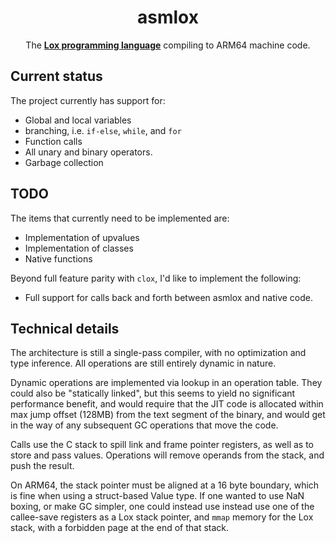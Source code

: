 <div align="center">

# asmlox

The **[Lox programming language]** compiling to ARM64 machine code.

</div>

## Current status

The project currently has support for:
- Global and local variables
- branching, i.e. `if-else`, `while`, and `for`
- Function calls
- All unary and binary operators.
- Garbage collection

## TODO

The items that currently need to be implemented are:

- Implementation of upvalues
- Implementation of classes
- Native functions

Beyond full feature parity with `clox`, I'd like to implement the following:
- Full support for calls back and forth between asmlox and native code.

## Technical details

The architecture is still a single-pass compiler, with no optimization and type inference.
All operations are still entirely dynamic in nature.

Dynamic operations are implemented via lookup in an operation table. They could also be "statically linked", but this seems to yield no significant performance benefit, and would require that the JIT code is allocated within max jump offset (128MB) from the text segment of the binary, and would get in the way of any subsequent GC operations that move the code.

Calls use the C stack to spill link and frame pointer registers, as well as to store and pass values. Operations will remove operands from the stack, and push the result.

On ARM64, the stack pointer must be aligned at a 16 byte boundary, which is fine when using a struct-based Value type. If one wanted to use NaN boxing, or make GC simpler, one could instead use instead use one of the callee-save registers as a Lox stack pointer, and `mmap` memory for the Lox stack, with a forbidden page at the end of that stack.

[lox programming language]: http://craftinginterpreters.com/

